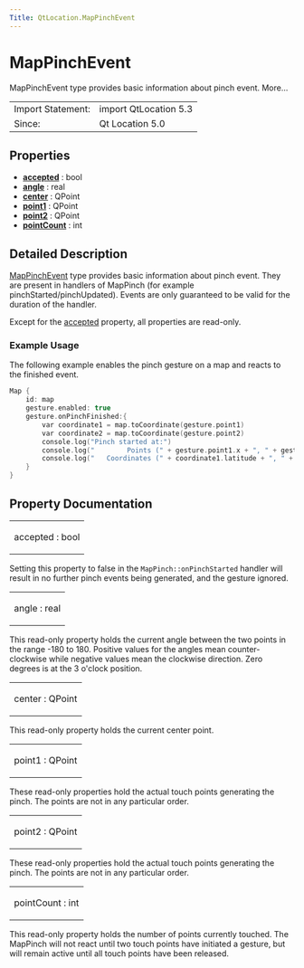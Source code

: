 ```yaml
---
Title: QtLocation.MapPinchEvent
---
```

        
MapPinchEvent
=============

<span class="subtitle"></span>
MapPinchEvent type provides basic information about pinch event. More...

|                   |                       |
|-------------------|-----------------------|
| Import Statement: | import QtLocation 5.3 |
| Since:            | Qt Location 5.0       |

<span id="properties"></span>
Properties
----------

-   ****[accepted](../../sdk-15.04.1/QtLocation.MapPinchEvent.md#accepted-prop)**** : bool
-   ****[angle](../../sdk-15.04.1/QtLocation.MapPinchEvent.md#angle-prop)**** : real
-   ****[center](../../sdk-15.04.1/QtLocation.MapPinchEvent.md#center-prop)**** : QPoint
-   ****[point1](../../sdk-15.04.1/QtLocation.MapPinchEvent.md#point1-prop)**** : QPoint
-   ****[point2](../../sdk-15.04.1/QtLocation.MapPinchEvent.md#point2-prop)**** : QPoint
-   ****[pointCount](../../sdk-15.04.1/QtLocation.MapPinchEvent.md#pointCount-prop)**** : int

<span id="details"></span>
Detailed Description
--------------------

[MapPinchEvent](../../sdk-15.04.1/QtLocation.MapPinchEvent.md) type provides basic information about pinch event. They are present in handlers of MapPinch (for example pinchStarted/pinchUpdated). Events are only guaranteed to be valid for the duration of the handler.

Except for the [accepted](../../sdk-15.04.1/QtLocation.MapPinchEvent.md#accepted-prop) property, all properties are read-only.

<span id="example-usage"></span>
### Example Usage

The following example enables the pinch gesture on a map and reacts to the finished event.

``` cpp
Map {
    id: map
    gesture.enabled: true
    gesture.onPinchFinished:{
        var coordinate1 = map.toCoordinate(gesture.point1)
        var coordinate2 = map.toCoordinate(gesture.point2)
        console.log("Pinch started at:")
        console.log("        Points (" + gesture.point1.x + ", " + gesture.point1.y + ") - (" + gesture.point2.x + ", " + gesture.point2.y + ")")
        console.log("   Coordinates (" + coordinate1.latitude + ", " + coordinate1.longitude + ") - (" + coordinate2.latitude + ", " + coordinate2.longitude + ")")
    }
}
```

Property Documentation
----------------------

<table>
<colgroup>
<col width="100%" />
</colgroup>
<tbody>
<tr class="odd">
<td><p><span id="accepted-prop"></span><span class="name">accepted</span> : <span class="type">bool</span></p></td>
</tr>
</tbody>
</table>

Setting this property to false in the `MapPinch::onPinchStarted` handler will result in no further pinch events being generated, and the gesture ignored.

<table>
<colgroup>
<col width="100%" />
</colgroup>
<tbody>
<tr class="odd">
<td><p><span id="angle-prop"></span><span class="name">angle</span> : <span class="type">real</span></p></td>
</tr>
</tbody>
</table>

This read-only property holds the current angle between the two points in the range -180 to 180. Positive values for the angles mean counter-clockwise while negative values mean the clockwise direction. Zero degrees is at the 3 o'clock position.

<table>
<colgroup>
<col width="100%" />
</colgroup>
<tbody>
<tr class="odd">
<td><p><span id="center-prop"></span><span class="name">center</span> : <span class="type">QPoint</span></p></td>
</tr>
</tbody>
</table>

This read-only property holds the current center point.

<table>
<colgroup>
<col width="100%" />
</colgroup>
<tbody>
<tr class="odd">
<td><p><span id="point1-prop"></span><span class="name">point1</span> : <span class="type">QPoint</span></p></td>
</tr>
</tbody>
</table>

These read-only properties hold the actual touch points generating the pinch. The points are not in any particular order.

<table>
<colgroup>
<col width="100%" />
</colgroup>
<tbody>
<tr class="odd">
<td><p><span id="point2-prop"></span><span class="name">point2</span> : <span class="type">QPoint</span></p></td>
</tr>
</tbody>
</table>

These read-only properties hold the actual touch points generating the pinch. The points are not in any particular order.

<table>
<colgroup>
<col width="100%" />
</colgroup>
<tbody>
<tr class="odd">
<td><p><span id="pointCount-prop"></span><span class="name">pointCount</span> : <span class="type">int</span></p></td>
</tr>
</tbody>
</table>

This read-only property holds the number of points currently touched. The MapPinch will not react until two touch points have initiated a gesture, but will remain active until all touch points have been released.

